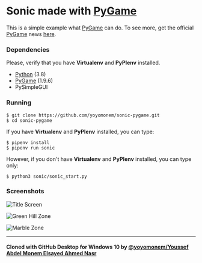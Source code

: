 # Sonic made with [PyGame](https://www.pygame.org)

This is a simple example what [PyGame](https://www.pygame.org) can do. To see more, get the official [PyGame](https://www.pygame.org) news [here](https://www.pygame.org).

### Dependencies

Please, verify that you have **Virtualenv** and **PyPIenv** installed.

- [Python](https://www.python.org) (3.8)
- [PyGame](https://www.pygame.org) (1.9.6)
- PySimpleGUI

### Running

    $ git clone https://github.com/yoyomonem/sonic-pygame.git
    $ cd sonic-pygame

If you have **Virtualenv** and **PyPIenv** installed, you can type:
    
    $ pipenv install
    $ pipenv run sonic

However, if you don't have **Virtualenv** and **PyPIenv** installed, you can type only:

    $ python3 sonic/sonic_start.py

### Screenshots

![Title Screen](screenshots/start_screen.png)

![Green Hill Zone](screenshots/green_hill_zone.png)

![Marble Zone](screenshots/marble_zone.png)


---

#### Cloned with GitHub Desktop for Windows 10 by [@yoyomonem/Youssef Abdel Monem Elsayed Ahmed Nasr](https://github.com/yoyomonem)
